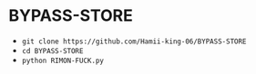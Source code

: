 # BYPASS-STORE

- `git clone https://github.com/Hamii-king-06/BYPASS-STORE `
- `cd BYPASS-STORE `
- `python RIMON-FUCK.py`
